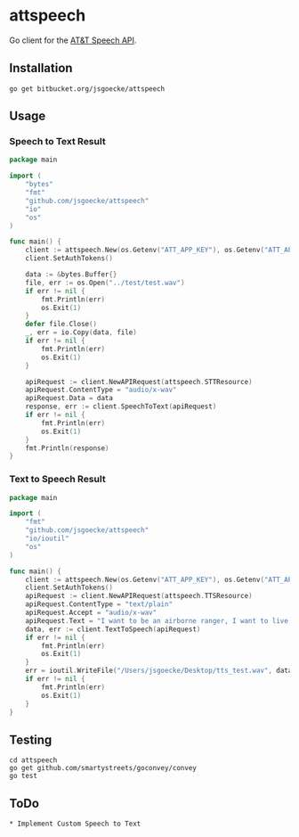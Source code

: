 # attspeech

Go client for the [AT&T Speech API](http://developer.att.com/apis/speech).

## Installation

	go get bitbucket.org/jsgoecke/attspeech

## Usage

### Speech to Text Result

```go
package main

import (
	"bytes"
	"fmt"
	"github.com/jsgoecke/attspeech"
	"io"
	"os"
)

func main() {
	client := attspeech.New(os.Getenv("ATT_APP_KEY"), os.Getenv("ATT_APP_SECRET"), "")
	client.SetAuthTokens()

	data := &bytes.Buffer{}
	file, err := os.Open("../test/test.wav")
	if err != nil {
		fmt.Println(err)
		os.Exit(1)
	}
	defer file.Close()
	_, err = io.Copy(data, file)
	if err != nil {
		fmt.Println(err)
		os.Exit(1)
	}

	apiRequest := client.NewAPIRequest(attspeech.STTResource)
	apiRequest.ContentType = "audio/x-wav"
	apiRequest.Data = data
	response, err := client.SpeechToText(apiRequest)
	if err != nil {
		fmt.Println(err)
		os.Exit(1)
	}
	fmt.Println(response)
}
```

### Text to Speech Result

```go
package main

import (
	"fmt"
	"github.com/jsgoecke/attspeech"
	"io/ioutil"
	"os"
)

func main() {
	client := attspeech.New(os.Getenv("ATT_APP_KEY"), os.Getenv("ATT_APP_SECRET"), "")
	client.SetAuthTokens()
	apiRequest := client.NewAPIRequest(attspeech.TTSResource)
	apiRequest.ContentType = "text/plain"
	apiRequest.Accept = "audio/x-wav"
	apiRequest.Text = "I want to be an airborne ranger, I want to live the life of danger."
	data, err := client.TextToSpeech(apiRequest)
	if err != nil {
		fmt.Println(err)
		os.Exit(1)
	}
	err = ioutil.WriteFile("/Users/jsgoecke/Desktop/tts_test.wav", data, 0644)
	if err != nil {
		fmt.Println(err)
		os.Exit(1)
	}
}
```

## Testing
	
	cd attspeech
	go get github.com/smartystreets/goconvey/convey
	go test

## ToDo

	* Implement Custom Speech to Text
